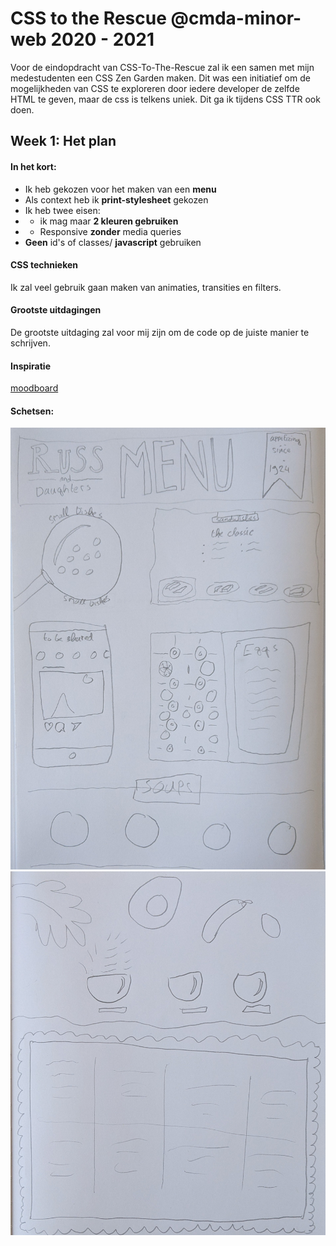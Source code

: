 # CSS to the Rescue @cmda-minor-web 2020 - 2021

Voor de eindopdracht van CSS-To-The-Rescue zal ik een samen met mijn medestudenten een CSS Zen Garden maken. Dit was een initiatief om de mogelijkheden van CSS te exploreren door iedere developer de zelfde HTML te geven, maar de css is telkens uniek. Dit ga ik tijdens CSS TTR ook doen.

## Week 1: Het plan

#### In het kort:
- Ik heb gekozen voor het maken van een **menu**
- Als context heb ik **print-stylesheet** gekozen
- Ik heb twee eisen:
- - ik mag maar **2 kleuren gebruiken**
- - Responsive **zonder** media queries
- **Geen** id's of classes/ **javascript** gebruiken

#### CSS technieken

Ik zal veel gebruik gaan maken van animaties, transities en filters.

#### Grootste uitdagingen

De grootste uitdaging zal voor mij zijn om de code op de juiste manier te schrijven.

#### Inspiratie

[moodboard](https://www.pinterest.co.uk/maxhauser1997/css-tts/)

#### Schetsen:

![menu-top](https://github.com/max-hauser/css-to-the-rescue-2021/blob/master/docs/img/menu-top.jpg)
![menu-bottom](https://github.com/max-hauser/css-to-the-rescue-2021/blob/master/docs/img/menu-bottom.jpg)